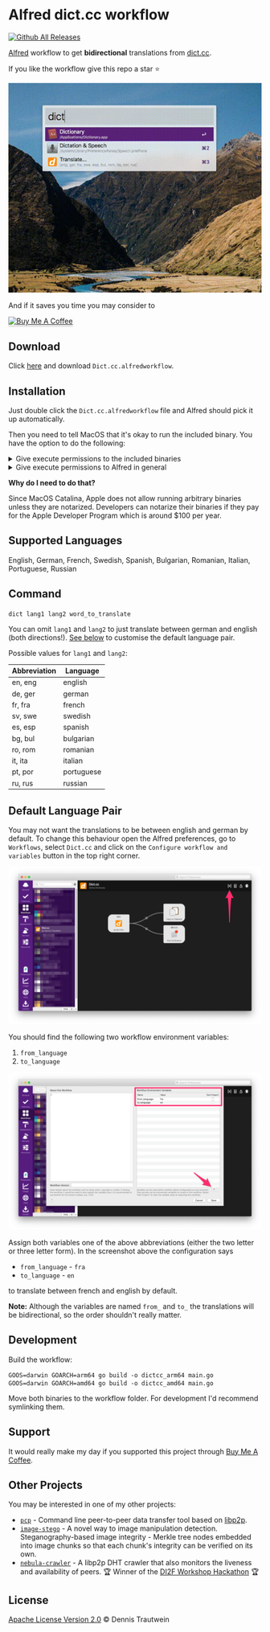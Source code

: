 # Alfred dict.cc workflow

[![Github All Releases](https://img.shields.io/github/downloads/dennis-tra/alfred-dict.cc-workflow/total.svg)](https://github.com/dennis-tra/alfred-dict.cc-workflow/releases)

[Alfred](https://www.alfredapp.com/) workflow to get **bidirectional** translations from [dict.cc](http//dict.cc).

If you like the workflow give this repo a star ⭐

![Example animation](./assets/alfred-dict.cc-example.gif)

And if it saves you time you may consider to

<a href="https://www.buymeacoffee.com/dennistra" target="__blank"><img src="https://www.buymeacoffee.com/assets/img/custom_images/orange_img.png" alt="Buy Me A Coffee" style="height: 41px !important;width: 174px !important;box-shadow: 0px 3px 2px 0px rgba(190, 190, 190, 0.5) !important;-webkit-box-shadow: 0px 3px 2px 0px rgba(190, 190, 190, 0.5) !important;" ></a>

## Download

Click [here](https://github.com/dennis-tra/alfred-dict.cc-workflow/releases/tag/2.0.0-rc2) and download `Dict.cc.alfredworkflow`.

## Installation

Just double click the `Dict.cc.alfredworkflow` file and Alfred should pick it up automatically.

Then you need to tell MacOS that it's okay to run the included binary. You have the option to do the following:

<details>
<summary>Give execute permissions to the included binaries</summary>

Open the workflow directory

<img src="./assets/open_workflow.png" alt="Open workflow directory"/>

Right click on the `dictcc_*` binary for your platform (Intel Macs `dictcc_amd64`, M1 Macs `dictcc_arm64`) and select `Open` in the pop up.

<img src="./assets/open_binary.png" alt="Open dictcc binary"/>

This will open a Terminal window and you should see an error message. However, you have now indicated to MacOS that it's okay to run the binary.

Close all windows and you're good to go.

</details>

<details>
<summary>Give execute permissions to Alfred in general</summary>

Beware that the following configuration applies to all workflows you have currently installed and all future ones.

<img src="./assets/security_and_privacy.png" alt="Security & Privacy Setup"/>

</details>

**Why do I need to do that?**

Since MacOS Catalina, Apple does not allow running arbitrary binaries unless they are notarized. Developers can notarize their binaries if they pay for the Apple Developer Program which is around $100 per year.

## Supported Languages

English, German, French, Swedish, Spanish, Bulgarian, Romanian, Italian, Portuguese, Russian

## Command

`dict lang1 lang2 word_to_translate`

You can omit `lang1` and `lang2` to just translate between german and english (both directions!). [See below](#default-language-pair) to customise the default language pair.

Possible values for `lang1` and `lang2`:

| Abbreviation | Language   |
| ------------ | ---------- |
| en, eng      | english    |
| de, ger      | german     |
| fr, fra      | french     |
| sv, swe      | swedish    |
| es, esp      | spanish    |
| bg, bul      | bulgarian  |
| ro, rom      | romanian   |
| it, ita      | italian    |
| pt, por      | portuguese |
| ru, rus      | russian    |

## Default Language Pair

You may not want the translations to be between english and german by default. To change this behaviour open the Alfred preferences, go to `Workflows`, select `Dict.cc` and click on the `Configure workflow and variables` button in the top right corner.

![Default language setup step 1](./assets/default_language_step_1.png)

You should find the following two workflow environment variables:

1. `from_language`
2. `to_language`

![Default language setup step 2](./assets/default_language_step_2.png)

Assign both variables one of the above abbreviations (either the two letter or three letter form). In the screenshot above the configuration says

* `from_language` - `fra`
* `to_language` - `en`

to translate between french and english by default.

**Note:** Although the variables are named `from_` and `to_` the translations will be bidirectional, so the order shouldn't really matter.

## Development

Build the workflow:

```shell
GOOS=darwin GOARCH=arm64 go build -o dictcc_arm64 main.go
GOOS=darwin GOARCH=amd64 go build -o dictcc_amd64 main.go
```

Move both binaries to the workflow folder. For development I'd recommend symlinking them.

## Support

It would really make my day if you supported this project through [Buy Me A Coffee](https://www.buymeacoffee.com/dennistra).

## Other Projects

You may be interested in one of my other projects:

* [`pcp`](https://github.com/dennis-tra/pcp) - Command line peer-to-peer data transfer tool based on [libp2p](https://github.com/libp2p/go-libp2p).
* [`image-stego`](https://github.com/dennis-tra/image-stego) - A novel way to image manipulation detection. Steganography-based image integrity - Merkle tree nodes embedded into image chunks so that each chunk's integrity can be verified on its own.
* [`nebula-crawler`](https://github.com/dennis-tra/nebula-crawler) - A libp2p DHT crawler that also monitors the liveness and availability of peers. 🏆 Winner of the [DI2F Workshop Hackathon](https://research.protocol.ai/blog/2021/decentralising-the-internet-with-ipfs-and-filecoin-di2f-a-report-from-the-trenches) 🏆

## License

[Apache License Version 2.0](LICENSE) © Dennis Trautwein
